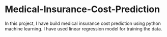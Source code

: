 # Medical-Insurance-Cost-Prediction
In this project, I have build medical insurance cost prediction using python machine learning. I have used linear regression model for training the data.
